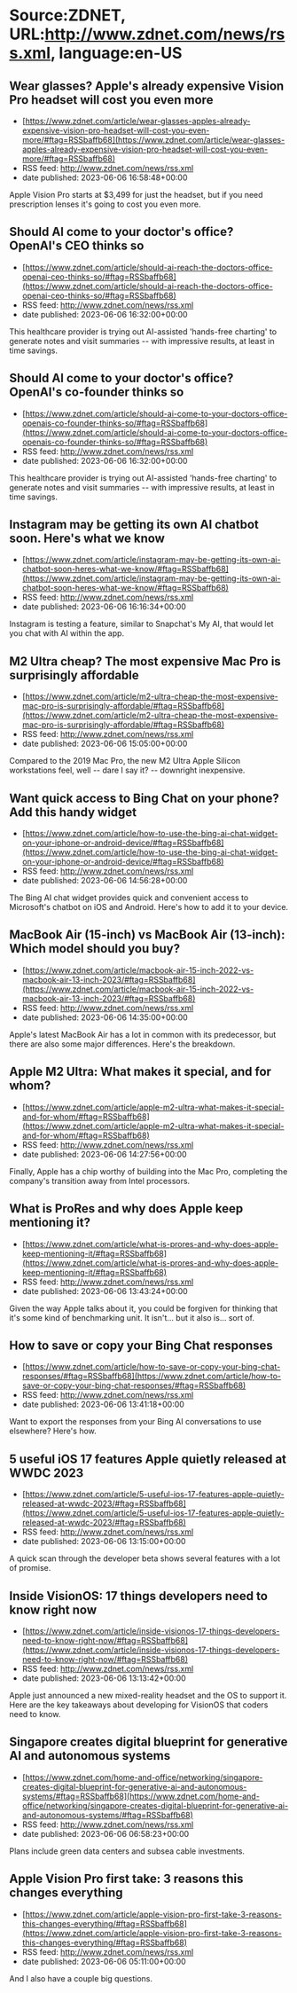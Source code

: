 # Source:ZDNET, URL:http://www.zdnet.com/news/rss.xml, language:en-US

## Wear glasses? Apple's already expensive Vision Pro headset will cost you even more
 - [https://www.zdnet.com/article/wear-glasses-apples-already-expensive-vision-pro-headset-will-cost-you-even-more/#ftag=RSSbaffb68](https://www.zdnet.com/article/wear-glasses-apples-already-expensive-vision-pro-headset-will-cost-you-even-more/#ftag=RSSbaffb68)
 - RSS feed: http://www.zdnet.com/news/rss.xml
 - date published: 2023-06-06 16:58:48+00:00

Apple Vision Pro starts at $3,499 for just the headset, but if you need prescription lenses it's going to cost you even more.

## Should AI come to your doctor's office? OpenAI's CEO thinks so
 - [https://www.zdnet.com/article/should-ai-reach-the-doctors-office-openai-ceo-thinks-so/#ftag=RSSbaffb68](https://www.zdnet.com/article/should-ai-reach-the-doctors-office-openai-ceo-thinks-so/#ftag=RSSbaffb68)
 - RSS feed: http://www.zdnet.com/news/rss.xml
 - date published: 2023-06-06 16:32:00+00:00

This healthcare provider is trying out AI-assisted 'hands-free charting' to generate notes and visit summaries -- with impressive results, at least in time savings.

## Should AI come to your doctor's office? OpenAI's co-founder thinks so
 - [https://www.zdnet.com/article/should-ai-come-to-your-doctors-office-openais-co-founder-thinks-so/#ftag=RSSbaffb68](https://www.zdnet.com/article/should-ai-come-to-your-doctors-office-openais-co-founder-thinks-so/#ftag=RSSbaffb68)
 - RSS feed: http://www.zdnet.com/news/rss.xml
 - date published: 2023-06-06 16:32:00+00:00

This healthcare provider is trying out AI-assisted 'hands-free charting' to generate notes and visit summaries -- with impressive results, at least in time savings.

## Instagram may be getting its own AI chatbot soon. Here's what we know
 - [https://www.zdnet.com/article/instagram-may-be-getting-its-own-ai-chatbot-soon-heres-what-we-know/#ftag=RSSbaffb68](https://www.zdnet.com/article/instagram-may-be-getting-its-own-ai-chatbot-soon-heres-what-we-know/#ftag=RSSbaffb68)
 - RSS feed: http://www.zdnet.com/news/rss.xml
 - date published: 2023-06-06 16:16:34+00:00

Instagram is testing a feature, similar to Snapchat's My AI, that would let you chat with AI within the app.

## M2 Ultra cheap? The most expensive Mac Pro is surprisingly affordable
 - [https://www.zdnet.com/article/m2-ultra-cheap-the-most-expensive-mac-pro-is-surprisingly-affordable/#ftag=RSSbaffb68](https://www.zdnet.com/article/m2-ultra-cheap-the-most-expensive-mac-pro-is-surprisingly-affordable/#ftag=RSSbaffb68)
 - RSS feed: http://www.zdnet.com/news/rss.xml
 - date published: 2023-06-06 15:05:00+00:00

Compared to the 2019 Mac Pro, the new M2 Ultra Apple Silicon workstations feel, well -- dare I say it? -- downright inexpensive.

## Want quick access to Bing Chat on your phone? Add this handy widget
 - [https://www.zdnet.com/article/how-to-use-the-bing-ai-chat-widget-on-your-iphone-or-android-device/#ftag=RSSbaffb68](https://www.zdnet.com/article/how-to-use-the-bing-ai-chat-widget-on-your-iphone-or-android-device/#ftag=RSSbaffb68)
 - RSS feed: http://www.zdnet.com/news/rss.xml
 - date published: 2023-06-06 14:56:28+00:00

The Bing AI chat widget provides quick and convenient access to Microsoft's chatbot on iOS and Android. Here's how to add it to your device.

## MacBook Air (15-inch) vs MacBook Air (13-inch): Which model should you buy?
 - [https://www.zdnet.com/article/macbook-air-15-inch-2022-vs-macbook-air-13-inch-2023/#ftag=RSSbaffb68](https://www.zdnet.com/article/macbook-air-15-inch-2022-vs-macbook-air-13-inch-2023/#ftag=RSSbaffb68)
 - RSS feed: http://www.zdnet.com/news/rss.xml
 - date published: 2023-06-06 14:35:00+00:00

Apple's latest MacBook Air has a lot in common with its predecessor, but there are also some major differences. Here's the breakdown.

## Apple M2 Ultra: What makes it special, and for whom?
 - [https://www.zdnet.com/article/apple-m2-ultra-what-makes-it-special-and-for-whom/#ftag=RSSbaffb68](https://www.zdnet.com/article/apple-m2-ultra-what-makes-it-special-and-for-whom/#ftag=RSSbaffb68)
 - RSS feed: http://www.zdnet.com/news/rss.xml
 - date published: 2023-06-06 14:27:56+00:00

Finally, Apple has a chip worthy of building into the Mac Pro, completing the company's transition away from Intel processors.

## What is ProRes and why does Apple keep mentioning it?
 - [https://www.zdnet.com/article/what-is-prores-and-why-does-apple-keep-mentioning-it/#ftag=RSSbaffb68](https://www.zdnet.com/article/what-is-prores-and-why-does-apple-keep-mentioning-it/#ftag=RSSbaffb68)
 - RSS feed: http://www.zdnet.com/news/rss.xml
 - date published: 2023-06-06 13:43:24+00:00

Given the way Apple talks about it, you could be forgiven for thinking that it's some kind of benchmarking unit. It isn't… but it also is… sort of.

## How to save or copy your Bing Chat responses
 - [https://www.zdnet.com/article/how-to-save-or-copy-your-bing-chat-responses/#ftag=RSSbaffb68](https://www.zdnet.com/article/how-to-save-or-copy-your-bing-chat-responses/#ftag=RSSbaffb68)
 - RSS feed: http://www.zdnet.com/news/rss.xml
 - date published: 2023-06-06 13:41:18+00:00

Want to export the responses from your Bing AI conversations to use elsewhere? Here's how.

## 5 useful iOS 17 features Apple quietly released at WWDC 2023
 - [https://www.zdnet.com/article/5-useful-ios-17-features-apple-quietly-released-at-wwdc-2023/#ftag=RSSbaffb68](https://www.zdnet.com/article/5-useful-ios-17-features-apple-quietly-released-at-wwdc-2023/#ftag=RSSbaffb68)
 - RSS feed: http://www.zdnet.com/news/rss.xml
 - date published: 2023-06-06 13:15:00+00:00

A quick scan through the developer beta shows several features with a lot of promise.

## Inside VisionOS: 17 things developers need to know right now
 - [https://www.zdnet.com/article/inside-visionos-17-things-developers-need-to-know-right-now/#ftag=RSSbaffb68](https://www.zdnet.com/article/inside-visionos-17-things-developers-need-to-know-right-now/#ftag=RSSbaffb68)
 - RSS feed: http://www.zdnet.com/news/rss.xml
 - date published: 2023-06-06 13:13:42+00:00

Apple just announced a new mixed-reality headset and the OS to support it. Here are the key takeaways about developing for VisionOS that coders need to know.

## Singapore creates digital blueprint for generative AI and autonomous systems
 - [https://www.zdnet.com/home-and-office/networking/singapore-creates-digital-blueprint-for-generative-ai-and-autonomous-systems/#ftag=RSSbaffb68](https://www.zdnet.com/home-and-office/networking/singapore-creates-digital-blueprint-for-generative-ai-and-autonomous-systems/#ftag=RSSbaffb68)
 - RSS feed: http://www.zdnet.com/news/rss.xml
 - date published: 2023-06-06 06:58:23+00:00

Plans include green data centers and subsea cable investments.

## Apple Vision Pro first take: 3 reasons this changes everything
 - [https://www.zdnet.com/article/apple-vision-pro-first-take-3-reasons-this-changes-everything/#ftag=RSSbaffb68](https://www.zdnet.com/article/apple-vision-pro-first-take-3-reasons-this-changes-everything/#ftag=RSSbaffb68)
 - RSS feed: http://www.zdnet.com/news/rss.xml
 - date published: 2023-06-06 05:11:00+00:00

And I also have a couple big questions.

